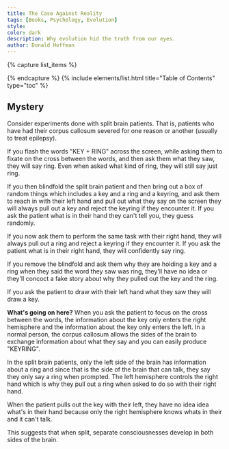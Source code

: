 ```yaml
---
title: The Case Against Reality
tags: [Books, Psychology, Evolution]
style: 
color: dark
description: Why evolution hid the truth from our eyes.
author: Donald Hoffman
---
```


{% capture list_items %}

{% endcapture %}
{% include elements/list.html title="Table of Contents" type="toc" %}

## Mystery
Consider experiments done with split brain patients. That is, patients who have had their corpus callosum severed for one reason or another (usually to treat epilepsy).

If you flash the words "KEY + RING" across the screen, while asking them to fixate on the cross between the words, and then ask them what they saw, they will say ring. Even when asked what kind of ring, they will still say just ring.

If you then blindfold the split brain patient and then bring out a box of random things which includes a key and a ring and a keyring, and ask them to reach in with their left hand and pull out what they say on the screen they will always pull out a key and reject the keyring if they encounter it. If you ask the patient what is in their hand they can't tell you, they guess randomly.

If you now ask them to perform the same task with their right hand, they will always pull out a ring and reject a keyring if they encounter it. If you ask the patient what is in their right hand, they will confidently say ring.

If you remove the blindfold and ask them why they are holding a key and a ring when they said the word they saw was ring, they'll have no idea or they'll concoct a fake story about why they pulled out the key and the ring.

If you ask the patient to draw with their left hand what they saw they will draw a key.

**What's going on here?**
When you ask the patient to focus on the cross between the words, the information about the key only enters the right hemisphere and the information about the key only enters the left. In a normal person, the corpus callosum allows the sides of the brain to exchange information about what they say and you can easily produce "KEYRING".

In the split brain patients, only the left side of the brain has information about a ring and since that is the side of the brain that can talk, they say they only say a ring when prompted. The left hemisphere controls the right hand which is why they pull out a ring when asked to do so with their right hand.

When the patient pulls out the key with their left, they have no idea idea what's in their hand because only the right hemisphere knows whats in their and it can't talk.

This suggests that when split, separate consciousnesses develop in both sides of the brain.